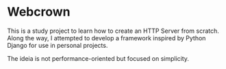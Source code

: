 # Webcrown

This is a study project to learn how to create an HTTP Server from scratch. Along the way, I attempted to develop a framework inspired by Python Django for use in personal projects.

The ideia is not performance-oriented but focused on simplicity.



